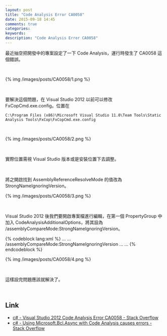 ```yaml
---
layout: post
title: "Code Analysis Error CA0058"
date: 2015-09-18 14:45
comments: true
categories: 
keywords: 
description: "Code Analysis Error CA0058"
---
```


最近抽空把開發中的專案設定了一下 Code Analysis，運行時發生了 CA0058 這個錯誤。  

<!-- More -->

<br/>


{% img /images/posts/CA0058/1.png %}

<br/>


要解決這個問題，在 Visual Studio 2012 以前可以修改 FxCopCmd.exe.config。位置在

    C:\Program Files (x86)\Microsoft Visual Studio 11.0\Team Tools\Static Analysis Tools\FxCop\FxCopCmd.exe.config

<br/>


{% img /images/posts/CA0058/2.png %}

<br/>


實際位置需視 Visual Studio 版本或是安裝位置下去調整。  

<br/>


將之開啟找到 AssemblyReferenceResolveMode 的值改為 StrongNameIgnoringVersion。  

{% img /images/posts/CA0058/3.png %}

<br/>


Visual Studio 2012 後我們要開啟專案檔進行編輯，在第一個 PropertyGroup 中加入 CodeAnalysisAdditionalOptions，將其設為 /assemblyCompareMode:StrongNameIgnoringVersion。  

{% codeblock lang:xml %}
...
<PropertyGroup>
  ...
  <CodeAnalysisAdditionalOptions>/assemblyCompareMode:StrongNameIgnoringVersion</CodeAnalysisAdditionalOptions>
  ...
</PropertyGroup>
...
{% endcodeblock %}


{% img /images/posts/CA0058/4.png %}

<br/>


這樣設完問題應該就解決了。  

<br/>


Link
----
* [c# - Visual Studio 2012 Code Analysis Error CA0058 - Stack Overflow](http://stackoverflow.com/questions/26058751/visual-studio-2012-code-analysis-error-ca0058)
* [c# - Using Microsoft.Bcl.Async with Code Analysis causes errors - Stack Overflow](http://stackoverflow.com/questions/17298281/using-microsoft-bcl-async-with-code-analysis-causes-errors/17935400#17935400)
